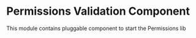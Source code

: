 # Permissions Validation Component

This module contains pluggable component to start the Permissions lib